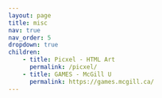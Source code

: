 ```yaml
---
layout: page
title: misc
nav: true
nav_order: 5
dropdown: true
children:
    - title: Picxel - HTML Art
      permalink: /picxel/
    - title: GAMES - McGill U
      permalink: https://games.mcgill.ca/
---
```

